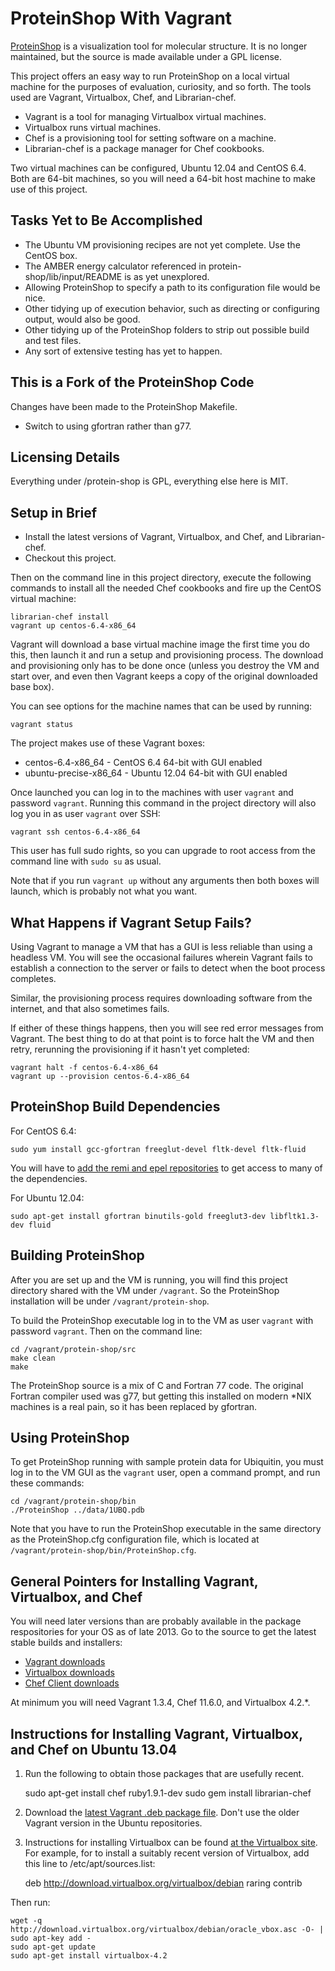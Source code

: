 ProteinShop With Vagrant
========================

[ProteinShop](http://proteinshop.org/) is a visualization tool for molecular
structure. It is no longer maintained, but the source is made available under
a GPL license.

This project offers an easy way to run ProteinShop on a local virtual machine
for the purposes of evaluation, curiosity, and so forth. The tools used are
Vagrant, Virtualbox, Chef, and Librarian-chef.

  * Vagrant is a tool for managing Virtualbox virtual machines.
  * Virtualbox runs virtual machines.
  * Chef is a provisioning tool for setting software on a machine.
  * Librarian-chef is a package manager for Chef cookbooks.

Two virtual machines can be configured, Ubuntu 12.04 and CentOS 6.4. Both are
64-bit machines, so you will need a 64-bit host machine to make use of this
project.

Tasks Yet to Be Accomplished
----------------------------

  * The Ubuntu VM provisioning recipes are not yet complete. Use the CentOS box.
  * The AMBER energy calculator referenced in protein-shop/lib/input/README is as yet unexplored.
  * Allowing ProteinShop to specify a path to its configuration file would be nice.
  * Other tidying up of execution behavior, such as directing or configuring output, would also be good.
  * Other tidying up of the ProteinShop folders to strip out possible build and test files.
  * Any sort of extensive testing has yet to happen.

This is a Fork of the ProteinShop Code
--------------------------------------

Changes have been made to the ProteinShop Makefile.

  * Switch to using gfortran rather than g77.

Licensing Details
-----------------

Everything under /protein-shop is GPL, everything else here is MIT.

Setup in Brief
--------------

  * Install the latest versions of Vagrant, Virtualbox, and Chef, and Librarian-chef.
  * Checkout this project.

Then on the command line in this project directory, execute the following
commands to install all the needed Chef cookbooks and fire up the CentOS virtual
machine:

    librarian-chef install
    vagrant up centos-6.4-x86_64

Vagrant will download a base virtual machine image the first time you do this,
then launch it and run a setup and provisioning process. The download and
provisioning only has to be done once (unless you destroy the VM and start over,
and even then Vagrant keeps a copy of the original downloaded base box).

You can see options for the machine names that can be used by running:

    vagrant status

The project makes use of these Vagrant boxes:

  * centos-6.4-x86_64 - CentOS 6.4 64-bit with GUI enabled
  * ubuntu-precise-x86_64 - Ubuntu 12.04 64-bit with GUI enabled

Once launched you can log in to the machines with user `vagrant` and password
`vagrant`. Running this command in the project directory will also log you in
as user `vagrant` over SSH:

    vagrant ssh centos-6.4-x86_64

This user has full sudo rights, so you can upgrade to root access from the
command line with `sudo su` as usual.

Note that if you run `vagrant up` without any arguments then both boxes will
launch, which is probably not what you want.

What Happens if Vagrant Setup Fails?
------------------------------------

Using Vagrant to manage a VM that has a GUI is less reliable than using a
headless VM. You will see the occasional failures wherein Vagrant fails to
establish a connection to the server or fails to detect when the boot process
completes.

Similar, the provisioning process requires downloading software from the
internet, and that also sometimes fails.

If either of these things happens, then you will see red error messages from
Vagrant. The best thing to do at that point is to force halt the VM and then
retry, rerunning the provisioning if it hasn't yet completed:

    vagrant halt -f centos-6.4-x86_64
    vagrant up --provision centos-6.4-x86_64

ProteinShop Build Dependencies
------------------------------

For CentOS 6.4:

    sudo yum install gcc-gfortran freeglut-devel fltk-devel fltk-fluid

You will have to [add the remi and epel repositories](http://www.rackspace.com/knowledge_center/article/installing-rhel-epel-repo-on-centos-5x-or-6x)
to get access to many of the dependencies.

For Ubuntu 12.04:

    sudo apt-get install gfortran binutils-gold freeglut3-dev libfltk1.3-dev fluid

Building ProteinShop
--------------------

After you are set up and the VM is running, you will find this project directory
shared with the VM under `/vagrant`. So the ProteinShop installation will be
under `/vagrant/protein-shop`.

To build the ProteinShop executable log in to the VM as user `vagrant` with
password `vagrant`. Then on the command line:

    cd /vagrant/protein-shop/src
    make clean
    make

The ProteinShop source is a mix of C and Fortran 77 code. The original Fortran
compiler used was g77, but getting this installed on modern *NIX machines is a
real pain, so it has been replaced by gfortran.

Using ProteinShop
-----------------

To get ProteinShop running with sample protein data for Ubiquitin, you must
log in to the VM GUI as the `vagrant` user, open a command prompt, and run
these commands:

    cd /vagrant/protein-shop/bin
    ./ProteinShop ../data/1UBQ.pdb

Note that you have to run the ProteinShop executable in the same directory as
the ProteinShop.cfg configuration file, which is located at
`/vagrant/protein-shop/bin/ProteinShop.cfg`.

General Pointers for Installing Vagrant, Virtualbox, and Chef
-------------------------------------------------------------

You will need later versions than are probably available in the package
respositories for your OS as of late 2013. Go to the source to get the latest
stable builds and installers:

  * [Vagrant downloads](http://downloads.vagrantup.com/)
  * [Virtualbox downloads](https://www.virtualbox.org/wiki/Downloads)
  * [Chef Client downloads](http://www.opscode.com/chef/install/)

At minimum you will need Vagrant 1.3.4, Chef 11.6.0, and Virtualbox 4.2.*.

Instructions for Installing Vagrant, Virtualbox, and Chef on Ubuntu 13.04
-------------------------------------------------------------------------

1) Run the following to obtain those packages that are usefully recent.

    sudo apt-get install chef ruby1.9.1-dev
    sudo gem install librarian-chef

2) Download the [latest Vagrant .deb package file](http://downloads.vagrantup.com/).
Don't use the older Vagrant version in the Ubuntu repositories.

3) Instructions for installing Virtualbox can be found
[at the Virtualbox site](https://www.virtualbox.org/wiki/Downloads). For
example, for to install a suitably recent version of Virtualbox, add this line
to /etc/apt/sources.list:

    deb http://download.virtualbox.org/virtualbox/debian raring contrib

Then run:

    wget -q http://download.virtualbox.org/virtualbox/debian/oracle_vbox.asc -O- | sudo apt-key add -
    sudo apt-get update
    sudo apt-get install virtualbox-4.2

